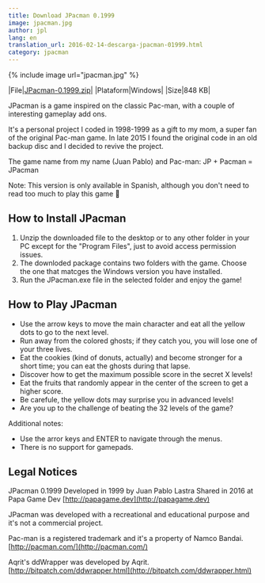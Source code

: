 ```yaml
---
title: Download JPacman 0.1999
image: jpacman.jpg
author: jpl
lang: en
translation_url: 2016-02-14-descarga-jpacman-01999.html
category: jpacman
---
```


{% include image url="jpacman.jpg" %}

|File|[JPacman-0.1999.zip](/downloads/JPacman-0.1999.zip)|
|Plataform|Windows|
|Size|848 KB|

JPacman is a game inspired on the classic Pac-man, with a couple of interesting gameplay add ons.

It's a personal project I coded in 1998-1999 as a gift to my mom, a super fan of the original Pac-man game.
In late 2015 I found the original code in an old backup disc and I decided to revive the project.

The game name from my name (Juan Pablo) and Pac-man: JP + Pacman = JPacman

Note: This version is only available in Spanish, although you don't need to read too much to play this game 🙂

## How to Install JPacman

1. Unzip the downloaded file to the desktop or to any other folder in your PC except for the "Program Files", just to avoid access permission issues.
1. The downloded package contains two folders with the game. Choose the one that matcges the Windows version you have installed.
1. Run the JPacman.exe file in the selected folder and enjoy the game!

## How to Play JPacman

- Use the arrow keys to move the main character and eat all the yellow dots to go to the next level.
- Run away from the colored ghosts; if they catch you, you will lose one of your three lives.
- Eat the cookies (kind of donuts, actually) and become stronger for a short time; you can eat the ghosts during that lapse.
- Discover how to get the maximum possible score in the secret X levels!
- Eat the fruits that randomly appear in the center of the screen to get a higher score.
- Be carefule, the yellow dots may surprise you in advanced levels!
- Are you up to the challenge of beating the 32 levels of the game?

Additional notes:

- Use the arror keys and ENTER to navigate through the menus.
- There is no support for gamepads.

## Legal Notices

JPacman 0.1999
Developed in 1999 by Juan Pablo Lastra
Shared in 2016 at Papa Game Dev
[http://papagame.dev](http://papagame.dev)

JPacman was developed with a recreational and educational purpose and it's not a commercial project.

Pac-man is a registered trademark and it's a property of Namco Bandai. [http://pacman.com/](http://pacman.com/)

Aqrit's ddWrapper was developed by Aqrit. [http://bitpatch.com/ddwrapper.html](http://bitpatch.com/ddwrapper.html)

